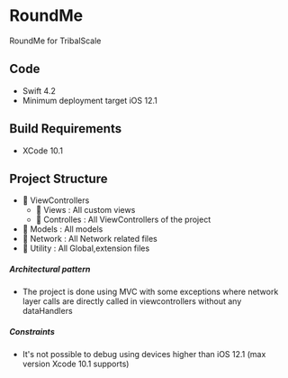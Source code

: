 # RoundMe
RoundMe for TribalScale
## Code
- Swift 4.2
- Minimum deployment target iOS 12.1
## Build Requirements
- XCode 10.1
## Project Structure
- 📁 ViewControllers
  - 📁 Views	: All custom views 
  - 📁 Controlles	: All ViewControllers of the project
- 📁 Models : All models
- 📁 Network : All Network related files
- 📁 Utility : All Global,extension files
##### Architectural pattern
- The project is done using MVC with some exceptions where network layer calls are directly called in viewcontrollers without
  any dataHandlers
 ##### Constraints
- It's not possible to debug using devices higher than iOS 12.1 (max version Xcode 10.1 supports)
